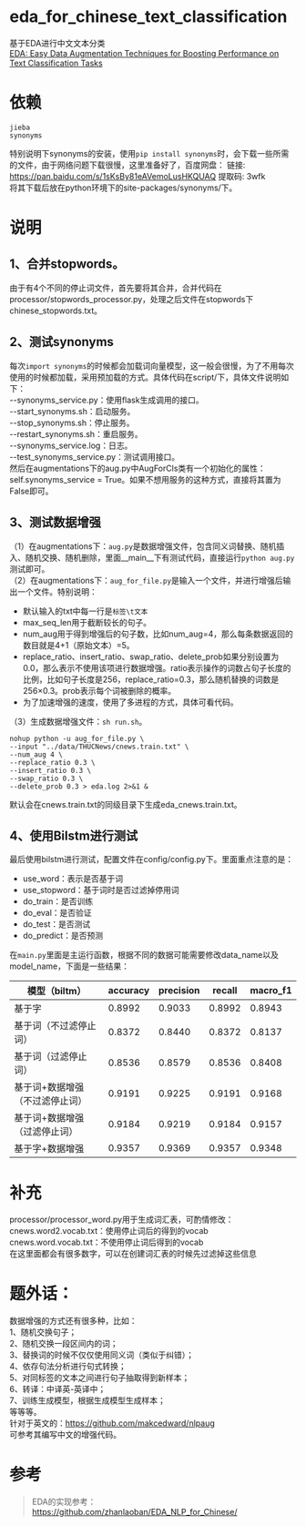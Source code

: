# eda_for_chinese_text_classification
基于EDA进行中文文本分类<br>
<a href="https://arxiv.org/abs/1901.11196">EDA: Easy Data Augmentation Techniques for Boosting Performance on Text Classification Tasks</a>

# 依赖
```
jieba
synonyms
```
特别说明下synonyms的安装，使用```pip install synonyms```时，会下载一些所需的文件，由于网络问题下载很慢，这里准备好了，百度网盘：
链接: https://pan.baidu.com/s/1sKsBy81eAVemoLusHKQUAQ 提取码: 3wfk <br>
将其下载后放在python环境下的site-packages/synonyms/下。
# 说明
## 1、合并stopwords。
由于有4个不同的停止词文件，首先要将其合并，合并代码在processor/stopwords_processor.py，处理之后文件在stopwords下chinese_stopwords.txt。
## 2、测试synonyms
每次```import synonyms```的时候都会加载词向量模型，这一般会很慢，为了不用每次使用的时候都加载，采用预加载的方式。具体代码在script/下，具体文件说明如下：<br>
--synonyms_service.py：使用flask生成调用的接口。<br>
--start_synonyms.sh：启动服务。<br>
--stop_synonyms.sh：停止服务。<br>
--restart_synonyms.sh：重启服务。<br>
--synonyms_service.log：日志。<br>
--test_synonyms_service.py：测试调用接口。<br>
然后在augmentations下的aug.py中AugForCls类有一个初始化的属性：self.synonyms_service = True。如果不想用服务的这种方式，直接将其置为False即可。
## 3、测试数据增强
（1）在augmentations下：```aug.py```是数据增强文件，包含同义词替换、随机插入、随机交换、随机删除，里面__main__下有测试代码，直接运行```python aug.py```测试即可。<br>
（2）在augmentations下：```aug_for_file.py```是输入一个文件，并进行增强后输出一个文件。特别说明：
- 默认输入的txt中每一行是```标签\t文本```
- max_seq_len用于截断较长的句子。
- num_aug用于得到增强后的句子数，比如num_aug=4，那么每条数据返回的数目就是4+1（原始文本）=5。
- replace_ratio、insert_ratio、swap_ratio、delete_prob如果分别设置为0.0，那么表示不使用该项进行数据增强。ratio表示操作的词数占句子长度的比例，比如句子长度是256，replace_ratio=0.3，那么随机替换的词数是256×0.3。prob表示每个词被删除的概率。
- 为了加速增强的速度，使用了多进程的方式，具体可看代码。

（3）生成数据增强文件：```sh run.sh```。
```
nohup python -u aug_for_file.py \
--input "../data/THUCNews/cnews.train.txt" \
--num_aug 4 \
--replace_ratio 0.3 \
--insert_ratio 0.3 \
--swap_ratio 0.3 \
--delete_prob 0.3 > eda.log 2>&1 &
```
默认会在cnews.train.txt的同级目录下生成eda_cnews.train.txt。
## 4、使用Bilstm进行测试
最后使用bilstm进行测试，配置文件在config/config.py下。里面重点注意的是：
- use_word：表示是否基于词
- use_stopword：基于词时是否过滤掉停用词
- do_train：是否训练
- do_eval：是否验证
- do_test：是否测试
- do_predict：是否预测

在```main.py```里面是主运行函数，根据不同的数据可能需要修改data_name以及model_name，下面是一些结果：<br>

|  模型（biltm）   | accuracy  | precision | recall| macro_f1|
|  ------------  | ------------  |------------  |------------  |------------  |
| 基于字  | 0.8992 |0.9033|    0.8992 |   0.8943|
| 基于词（不过滤停止词）  | 0.8372 |0.8440  |  0.8372 |   0.8137 |
|基于词（过滤停止词）|0.8536|0.8579  |  0.8536  |  0.8408|
|基于词+数据增强（不过滤停止词）|0.9191|0.9225  |  0.9191 |   0.9168|
|基于词+数据增强（过滤停止词）|0.9184|0.9219  |  0.9184  |  0.9157|
|基于字+数据增强| 0.9357|0.9369  |  0.9357  |  0.9348|

# 补充
processor/processor_word.py用于生成词汇表，可酌情修改：<br>
cnews.word2.vocab.txt：使用停止词后的得到的vocab<br>
cnews.word.vocab.txt：不使用停止词后得到的vocab<br>
在这里面都会有很多数字，可以在创建词汇表的时候先过滤掉这些信息<br>

# 题外话：
数据增强的方式还有很多种，比如：<br>
1、随机交换句子；<br>
2、随机交换一段区间内的词；<br>
3、替换词的时候不仅仅使用同义词（类似于纠错）；<br>
4、依存句法分析进行句式转换；<br>
5、对同标签的文本之间进行句子抽取得到新样本；<br>
6、转译：中译英-英译中；<br>
7、训练生成模型，根据生成模型生成样本；<br>
等等等。<br>
针对于英文的：https://github.com/makcedward/nlpaug<br>
可参考其编写中文的增强代码。

# 参考
> EDA的实现参考：https://github.com/zhanlaoban/EDA_NLP_for_Chinese/
